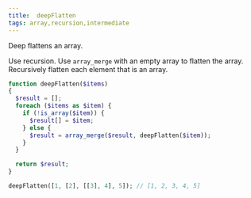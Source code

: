 ```yaml
---
title:  deepFlatten
tags: array,recursion,intermediate
---
```


Deep flattens an array.

Use recursion.
Use `array_merge` with an empty array to flatten the array.
Recursively flatten each element that is an array.

```php
function deepFlatten($items)
{
  $result = [];
  foreach ($items as $item) {
    if (!is_array($item)) {
      $result[] = $item;
    } else {
      $result = array_merge($result, deepFlatten($item));
    }
  }

  return $result;
}
```

```php
deepFlatten([1, [2], [[3], 4], 5]); // [1, 2, 3, 4, 5]
```
